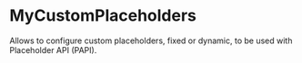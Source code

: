 # MyCustomPlaceholders

Allows to configure custom placeholders, fixed or dynamic, to be used with Placeholder API (PAPI).
